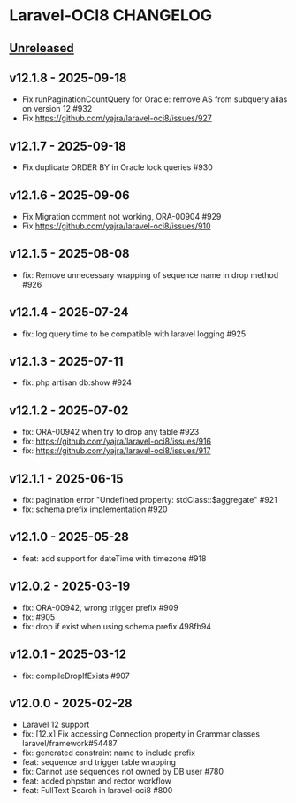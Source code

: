 # Laravel-OCI8 CHANGELOG

## [Unreleased](https://github.com/yajra/laravel-oci8/compare/master...12.x)

## v12.1.8 - 2025-09-18

- Fix runPaginationCountQuery for Oracle: remove AS from subquery alias on version 12 #932
- Fix https://github.com/yajra/laravel-oci8/issues/927

## v12.1.7 - 2025-09-18

- Fix duplicate ORDER BY in Oracle lock queries #930

## v12.1.6 - 2025-09-06

- Fix Migration comment not working, ORA-00904 #929
- Fix https://github.com/yajra/laravel-oci8/issues/910

## v12.1.5 - 2025-08-08

- fix: Remove unnecessary wrapping of sequence name in drop method #926

## v12.1.4 - 2025-07-24

- fix: log query time to be compatible with laravel logging #925

## v12.1.3 - 2025-07-11

- fix: php artisan db:show #924

## v12.1.2 - 2025-07-02

- fix: ORA-00942 when try to drop any table #923
- fix: https://github.com/yajra/laravel-oci8/issues/916
- fix: https://github.com/yajra/laravel-oci8/issues/917

## v12.1.1 - 2025-06-15

- fix: pagination error "Undefined property: stdClass::$aggregate" #921
- fix: schema prefix implementation #920

## v12.1.0 - 2025-05-28

- feat: add support for dateTime with timezone #918

## v12.0.2 - 2025-03-19

- fix: ORA-00942, wrong trigger prefix #909
- fix: #905 
- fix: drop if exist when using schema prefix 498fb94

## v12.0.1 - 2025-03-12

- fix: compileDropIfExists #907

## v12.0.0 - 2025-02-28

- Laravel 12 support
- fix: [12.x] Fix accessing Connection property in Grammar classes laravel/framework#54487 
- fix: generated constraint name to include prefix 
- feat: sequence and trigger table wrapping 
- fix: Cannot use sequences not owned by DB user #780
- feat: added phpstan and rector workflow
- feat: FullText Search in laravel-oci8 #800
